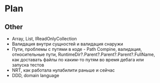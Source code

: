 # Plan

## Other

- Array, List, IReadOnlyCollection
- Валидация внутри сущностей и валидация снаружи
- Пути, проблемы с путями в коде - Path Compine, валидация, относительные пути, RuntimeDir?.Parent?.Parent?.Parent?.FullName, как доставать файлы по каким-то путям во время дебага или запуска тестов
- NRT, как работала нулабилити раньше и сейчас
- DDD, domain language
